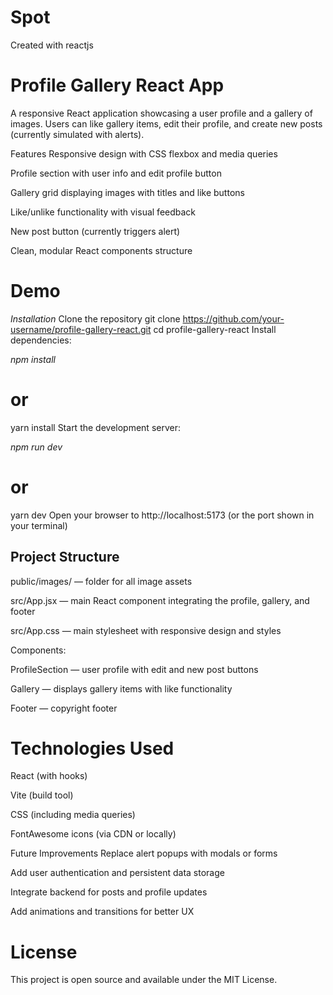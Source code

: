 # Spot
 Created with reactjs
# Profile Gallery React App

A responsive React application showcasing a user profile and a gallery of images. Users can like gallery items, edit their profile, and create new posts (currently simulated with alerts).

Features
Responsive design with CSS flexbox and media queries

Profile section with user info and edit profile button

Gallery grid displaying images with titles and like buttons

Like/unlike functionality with visual feedback

New post button (currently triggers alert)

Clean, modular React components structure

# Demo

*Installation*
Clone the repository 
git clone https://github.com/your-username/profile-gallery-react.git
cd profile-gallery-react
Install dependencies:

*npm install*
# or
yarn install
Start the development server:

*npm run dev*
# or
yarn dev
Open your browser to http://localhost:5173 (or the port shown in your terminal)

## Project Structure
public/images/ — folder for all image assets

src/App.jsx — main React component integrating the profile, gallery, and footer

src/App.css — main stylesheet with responsive design and styles

Components:

ProfileSection — user profile with edit and new post buttons

Gallery — displays gallery items with like functionality

Footer — copyright footer

# Technologies Used
React (with hooks)

Vite (build tool)

CSS (including media queries)

FontAwesome icons (via CDN or locally)

Future Improvements
Replace alert popups with modals or forms

Add user authentication and persistent data storage

Integrate backend for posts and profile updates

Add animations and transitions for better UX

# License
This project is open source and available under the MIT License.
